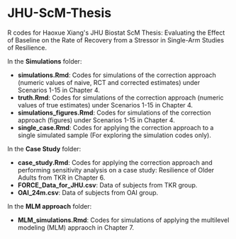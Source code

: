# JHU-ScM-Thesis
R codes for Haoxue Xiang's JHU Biostat ScM Thesis: Evaluating the Effect of Baseline on the Rate of Recovery from a Stressor in Single-Arm Studies of Resilience.

In the **Simulations** folder:

- **simulations.Rmd**: Codes for simulations of the correction approach (numeric values of naive, RCT and corrected estimates) under Scenarios 1-15 in Chapter 4.
- **truth.Rmd**: Codes for simulations of the correction approach (numeric values of true estimates) under Scenarios 1-15 in Chapter 4. 
- **simulations_figures.Rmd**: Codes for simulations of the correction approach (figures) under Scenarios 1-15 in Chapter 4.
- **single_case.Rmd**: Codes for applying the correction approach to a single simulated sample (For exploring the simulation codes only).

In the **Case Study** folder:

- **case_study.Rmd**: Codes for applying the correction approach and performing sensitivity analysis on a case study: Resilience of Older Adults from TKR in Chapter 6.
- **FORCE_Data_for_JHU.csv**: Data of subjects from TKR group.
- **OAI_24m.csv**: Data of subjects from OAI group.

In the **MLM approach** folder:

- **MLM_simulations.Rmd**: Codes for simulations of applying the multilevel modeling (MLM) appraoch in Chapter 7. 
